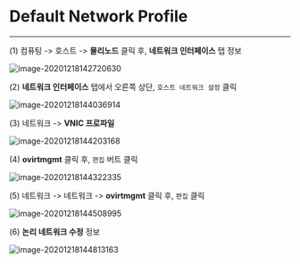 # Default Network Profile



----------------------------------

(1) 컴퓨팅 -> 호스트 -> **물리노드** 클릭 후, **네트워크 인터페이스** 탭 정보

![image-20201218142720630](C:\Users\jakim\AppData\Roaming\Typora\typora-user-images\image-20201218142720630.png)



(2) **네트워크 인터페이스** 탭에서 오른쪽 상단, `호스트 네트워크 설정` 클릭

![image-20201218144036914](C:\Users\jakim\AppData\Roaming\Typora\typora-user-images\image-20201218144036914.png)



(3) 네트워크 -> **VNIC 프로파일**

![image-20201218144203168](C:\Users\jakim\AppData\Roaming\Typora\typora-user-images\image-20201218144203168.png)



(4) **ovirtmgmt** 클릭 후, `편집` 버트 클릭

![image-20201218144322335](C:\Users\jakim\AppData\Roaming\Typora\typora-user-images\image-20201218144322335.png)



(5) 네트워크 -> 네트워크 -> **ovirtmgmt** 클릭 후, `편집` 클릭

![image-20201218144508995](C:\Users\jakim\AppData\Roaming\Typora\typora-user-images\image-20201218144508995.png)



(6) **논리 네트워크 수정** 정보

![image-20201218144813163](C:\Users\jakim\AppData\Roaming\Typora\typora-user-images\image-20201218144813163.png)





